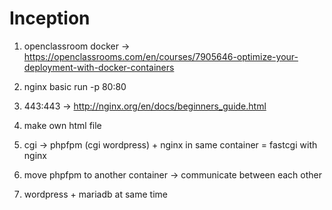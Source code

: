 # Inception

1. openclassroom docker -> https://openclassrooms.com/en/courses/7905646-optimize-your-deployment-with-docker-containers
2. nginx basic run -p 80:80 
3. 443:443 -> http://nginx.org/en/docs/beginners_guide.html
4. make own html file

5. cgi -> phpfpm (cgi wordpress) + nginx in same container = fastcgi with nginx
6. move phpfpm to another container -> communicate between each other 
7. wordpress + mariadb at same time
